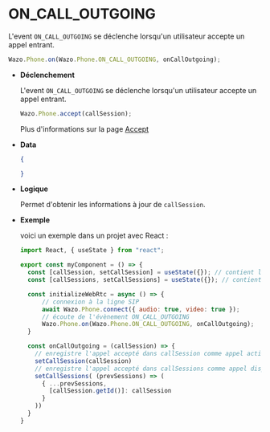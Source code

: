# ON_CALL_OUTGOING

L'event `ON_CALL_OUTGOING` se déclenche lorsqu'un utilisateur accepte un appel entrant.

```js
Wazo.Phone.on(Wazo.Phone.ON_CALL_OUTGOING, onCallOutgoing);
```

<div class="useless-tab-container">

- **Déclenchement**

  L'event `ON_CALL_OUTGOING` se déclenche lorsqu'un utilisateur accepte un appel entrant.
  
  ```js
  Wazo.Phone.accept(callSession);
  ```
  Plus d'informations sur la page [Accept](../phone/actions/accept)

- **Data**

  ```json
  {
  
  }
  ```

- **Logique**

  Permet d'obtenir les informations à jour de `callSession`.

- **Exemple**

  voici un exemple dans un projet avec React :
  
  ```js
  import React, { useState } from "react";
  
  export const myComponent = () => {
    const [callSession, setCallSession] = useState({}); // contient l'appel actif
    const [callSessions, setCallSessions] = useState({}); // contient l'ensemble des appels (en cours et disponible)

    const initializeWebRtc = async () => {
        // connexion à la ligne SIP
        await Wazo.Phone.connect({ audio: true, video: true });
        // écoute de l'évènement ON_CALL_OUTGOING
        Wazo.Phone.on(Wazo.Phone.ON_CALL_OUTGOING, onCallOutgoing);
    }

    const onCallOutgoing = (callSession) => {
      // enregistre l'appel accepté dans callSession comme appel actif
      setCallSession(callSession)
      // enregistre l'appel accepté dans callSessions comme appel disponible
      setCallSessions( (prevSessions) => (
        { ...prevSessions,
          [callSession.getId()]: callSession
        }
      ))
    }
  }
  ```

</div>